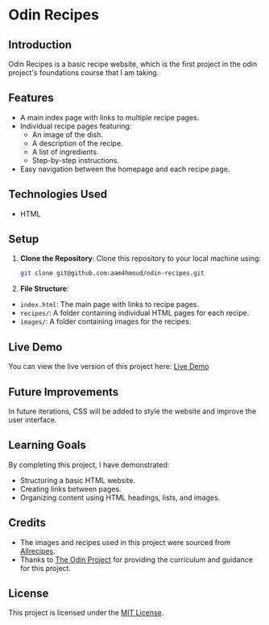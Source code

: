 # Odin Recipes

## Introduction
Odin Recipes is a basic recipe website, which is the first project in the odin project's foundations course that I am taking.

## Features
- A main index page with links to multiple recipe pages.
- Individual recipe pages featuring:
  - An image of the dish.
  - A description of the recipe.
  - A list of ingredients.
  - Step-by-step instructions.
- Easy navigation between the homepage and each recipe page.

## Technologies Used
- HTML

## Setup
1. **Clone the Repository**: Clone this repository to your local machine using:

   ```bash
   git clone git@github.com:aam4hmoud/odin-recipes.git
   ```
2. **File Structure**:
  - `index.html`: The main page with links to recipe pages.
  - `recipes/`: A folder containing individual HTML pages for each recipe.
  - `images/`: A folder containing images for the recipes.

## Live Demo
You can view the live version of this project here: [Live Demo](https://aam4hmoud.github.io/odin-recipes/)

## Future Improvements
In future iterations, CSS will be added to style the website and improve the user interface.

## Learning Goals
By completing this project, I have demonstrated:
- Structuring a basic HTML website.
- Creating links between pages.
- Organizing content using HTML headings, lists, and images.

## Credits
- The images and recipes used in this project were sourced from [Allrecipes](https://www.allrecipes.com/).
- Thanks to [The Odin Project](https://www.theodinproject.com/) for providing the curriculum and guidance for this project.

## License
This project is licensed under the [MIT License](LICENSE).
